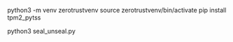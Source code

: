 python3 -m venv zerotrustvenv
source zerotrustvenv/bin/activate
pip install tpm2_pytss

python3 seal_unseal.py
